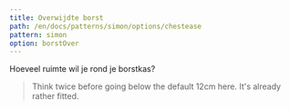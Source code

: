 ```yaml
---
title: Overwijdte borst
path: /en/docs/patterns/simon/options/chestease
pattern: simon
option: borstOver
---
```


Hoeveel ruimte wil je rond je borstkas?

> Think twice before going below the default 12cm here. It's already rather fitted.